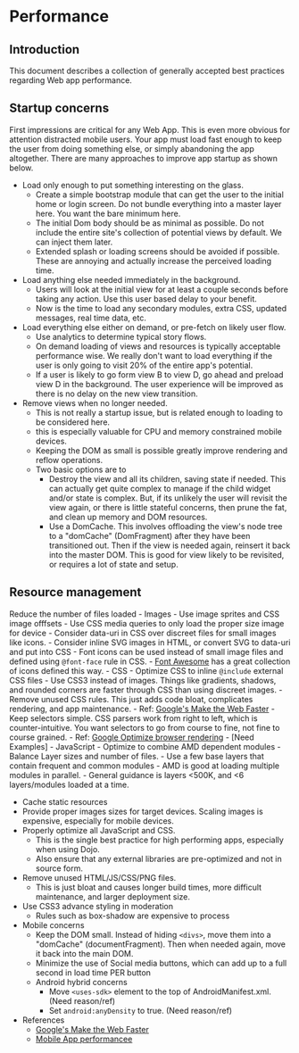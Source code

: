 # Performance

## Introduction

This document describes a collection of generally accepted best practices regarding Web app performance.

## Startup concerns
First impressions are critical for any Web App.  This is even more obvious for attention distracted mobile users. Your app must load fast enough to keep the user from doing something else, or simply abandoning the app altogether. There are many approaches to improve app startup as shown below.

- Load only enough to put something interesting on the glass.
	- Create a simple bootstrap module that can get the user to the initial home or login screen. Do not bundle everything into a master layer here.  You want the bare minimum here.
	- The initial Dom body should be as minimal as possible.  Do not include the entire site's collection of potential views by default.  We can inject them later.
	- Extended splash or loading screens should be avoided if possible. These are annoying and actually increase the perceived loading time.
- Load anything else needed immediately in the background.
	- Users will look at the initial view for at least a couple seconds before taking any action. Use this user based delay to your benefit.
	- Now is the time to load any secondary modules, extra CSS, updated messages, real time data, etc.
- Load everything else either on demand, or pre-fetch on likely user flow.
	- Use analytics to determine typical story flows.
	- On demand loading of views and resources is typically acceptable performance wise. We really don't want to load everything if the user is only going to visit 20% of the entire app's potential.
	- If a user is likely to go form view B to view D, go ahead and preload view D in the background. The user experience will be improved as there is no delay on the new view transition.
- Remove views when no longer needed.
	- This is not really a startup issue, but is related enough to loading to be considered here.
	- this is especially valuable for CPU and memory constrained mobile devices.
	- Keeping the DOM as small is possible greatly improve rendering and reflow operations.
	- Two basic options are to
		- Destroy the view and all its children, saving state if needed. This can actually get quite complex to manage if the child widget and/or state is complex. But, if its unlikely the user will revisit the view again, or there is little stateful concerns, then prune the fat, and clean up memory and DOM resources.
		- Use a DomCache. This involves offloading the view's node tree to a "domCache" (DomFragment) after they have been transitioned out. Then if the view is needed again, reinsert it back into the master DOM. This is good for view likely to be revisited, or requires a lot of state and setup.

## Resource management
Reduce the number of files loaded
	- Images
		- Use image sprites and CSS image offfsets
		- Use CSS media queries to only load the proper size image for device
		- Consider data-uri in CSS over discreet files for small images like icons.
		- Consider inline SVG images in HTML, or convert SVG to data-uri and put into CSS
		- Font icons can be used instead of small image files and defined using `@font-face` rule in CSS.
			- [Font Awesome](http://fortawesome.github.io/Font-Awesome/) has a great collection of icons defined this way.
	- CSS
		- Optimize CSS to inline `@include` external CSS files
		- Use CSS3 instead of images. Things like gradients, shadows, and rounded corners are faster through CSS than using discreet images.
		- Remove unused CSS rules. This just adds code bloat, complicates rendering, and app maintenance.
			- Ref: [Google's Make the Web Faster](https://developers.google.com/speed/docs/best-practices/payload#RemoveUnusedCSS)
		- Keep selectors simple. CSS parsers work from right to left, which is counter-intuitive. You want selectors to go from course to fine, not fine to course grained.
			- Ref: [Google Optimize browser rendering](https://developers.google.com/speed/docs/best-practices/rendering#UseEfficientCSSSelectors)
			- [Need Examples]
	- JavaScript
		- Optimize to combine AMD dependent modules
		- Balance Layer sizes and number of files.
			- Use a few base layers that contain frequent and common modules
			- AMD is good at loading multiple modules in parallel.
			- General guidance is layers <500K, and <6 layers/modules loaded at a time.
- Cache static resources
- Provide proper images sizes for target devices. Scaling images is expensive, especially for mobile devices.
- Properly optimize all JavaScript and CSS.
	- This is the single best practice for high performing apps, especially when using Dojo.
	- Also ensure that any external libraries are pre-optimized and not in source form.
- Remove unused HTML/JS/CSS/PNG files.
	- This is just bloat and causes longer build times, more difficult maintenance, and larger deployment size.
- Use CSS3 advance styling in moderation
	- Rules such as box-shadow are expensive to process
- Mobile concerns
	- Keep the DOM small. Instead of hiding `<divs>`, move them into a "domCache" (documentFragment). Then when needed again, move it back into the main DOM.
	- Minimize the use of Social media buttons, which can add up to a full second in load time PER button
	- Android hybrid concerns
		- Move `<uses-sdk>` element to the top of AndroidManifest.xml. (Need reason/ref)
		- Set `android:anyDensity` to true. (Need reason/ref)
- References
	- [Google's Make the Web Faster](https://developers.google.com/speed/?csw=1)
	- [Mobile App performancee](http://mobile.smashingmagazine.com/2013/04/03/build-fast-loading-mobile-website/)


<!-- ==========  Link references   ========== -->
<!-- Keep all links inline.  It will make breaking up docs easier -->


